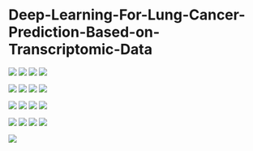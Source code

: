 # Deep-Learning-For-Lung-Cancer-Prediction-Based-on-Transcriptomic-Data
![](./ML_for_Medicine_Project_Presentation/ML_for_Medicine_Project_Presentation1024_1.jpg )
![](./ML_for_Medicine_Project_Presentation/ML_for_Medicine_Project_Presentation1024_2.jpg )
![](./ML_for_Medicine_Project_Presentation/ML_for_Medicine_Project_Presentation1024_3.jpg )
![](./ML_for_Medicine_Project_Presentation/ML_for_Medicine_Project_Presentation1024_4.jpg )


![](./ML_for_Medicine_Project_Presentation/ML_for_Medicine_Project_Presentation1024_5.jpg )
![](./ML_for_Medicine_Project_Presentation/ML_for_Medicine_Project_Presentation1024_6.jpg )
![](./ML_for_Medicine_Project_Presentation/ML_for_Medicine_Project_Presentation1024_7.jpg )
![](./ML_for_Medicine_Project_Presentation/ML_for_Medicine_Project_Presentation1024_8.jpg )

![](./ML_for_Medicine_Project_Presentation/ML_for_Medicine_Project_Presentation1024_9.jpg )
![](./ML_for_Medicine_Project_Presentation/ML_for_Medicine_Project_Presentation1024_10.jpg )
![](./ML_for_Medicine_Project_Presentation/ML_for_Medicine_Project_Presentation1024_11.jpg )
![](./ML_for_Medicine_Project_Presentation/ML_for_Medicine_Project_Presentation1024_12.jpg )

![](./ML_for_Medicine_Project_Presentation/ML_for_Medicine_Project_Presentation1024_13.jpg )
![](./ML_for_Medicine_Project_Presentation/ML_for_Medicine_Project_Presentation1024_14.jpg )
![](./ML_for_Medicine_Project_Presentation/ML_for_Medicine_Project_Presentation1024_15.jpg )
![](./ML_for_Medicine_Project_Presentation/ML_for_Medicine_Project_Presentation1024_16.jpg )

![](./ML_for_Medicine_Project_Presentation/ML_for_Medicine_Project_Presentation1024_17.jpg )
